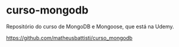 # curso-mongodb
Repositório do curso de MongoDB e Mongoose, que está na Udemy.

https://github.com/matheusbattisti/curso_mongodb

